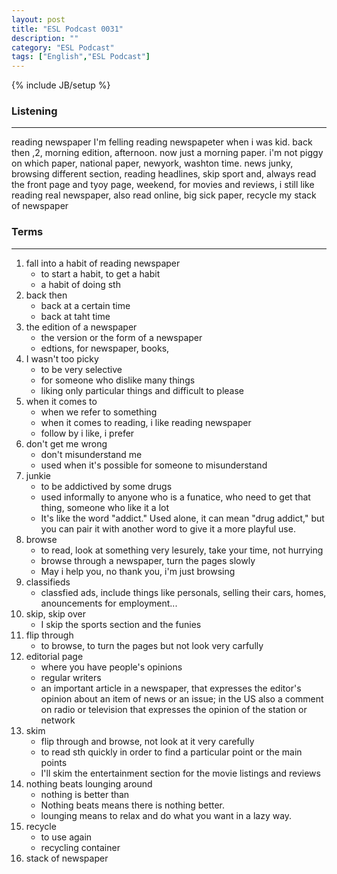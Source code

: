 ```yaml
---
layout: post
title: "ESL Podcast 0031"
description: ""
category: "ESL Podcast"
tags: ["English","ESL Podcast"]
---
```

{% include JB/setup %}

### Listening
-----
reading newspaper
I'm felling reading newspapeter when i was kid. back then ,2, morning edition, afternoon. now just a morning paper. i'm not piggy on which paper, national paper, newyork, washton time. news junky, browsing different section, reading headlines, skip sport and, always read the front page and tyoy page, weekend, for movies and reviews, i still like reading real newspaper, also read online, big sick paper, recycle my stack of newspaper

### Terms
--------
1. fall into a habit of reading newspaper
    * to start a habit, to get a habit
    * a habit of doing sth
2. back then
    * back at a certain time
    * back at taht time
3. the edition of a newspaper
    * the version or the form of a newspaper
    * edtions, for newspaper, books, 
4. I wasn't too picky
    * to be very selective
    * for someone who dislike many things
    * liking only particular things and difficult to please
5. when it comes to
    * when we refer to something
    * when it comes to reading, i like reading newspaper
    * follow by i like, i prefer
6. don't get me wrong
    * don't misunderstand me
    * used when it's possible for someone to misunderstand
7. junkie
    * to be addictived by some drugs
    * used informally to anyone who is a funatice, who need to get that thing, someone who like it a lot
    * It's like the word "addict." Used alone, it can mean "drug addict," but you can pair it with another word to give it a more playful use.
8. browse
    * to read, look at something very lesurely, take your time, not hurrying
    * browse through a newspaper, turn the pages slowly
    * May i help you, no thank you, i'm just browsing
9. classifieds
    * classfied ads, include things like personals, selling their cars, homes, anouncements for employment...
10. skip, skip over
    * I skip the sports section and the funies
11. flip through
    * to browse, to turn the pages but not look very carfully
12. editorial page
    * where you have people's opinions
    * regular writers
    * an important article in a newspaper, that expresses the editor's opinion about an item of news or an issue; in the US also a comment on radio or television that expresses the opinion of the station or network
13. skim
    * flip through and browse, not look at it very carefully
    * to read sth quickly in order to find a particular point or the main points
    * I'll skim the entertainment section for the movie listings and reviews
14. nothing beats lounging around
    * nothing is better than
    * Nothing beats means there is nothing better.
    * lounging means to relax and do what you want in a lazy way.
15. recycle
    * to use again
    * recycling container
16. stack of newspaper
